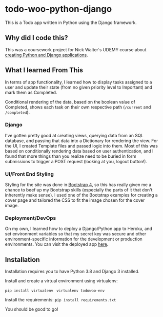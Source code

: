 # todo-woo-python-django

This is a Todo app written in Python using the Django framework. 

## Why did I code this?

This was a coursework project for Nick Walter's UDEMY course about [creating Python and Django applications](https://www.udemy.com/course/django-3-make-websites-with-python-tutorial-beginner-learn-bootstrap/).

## What I learned From This

In terms of app functionality, I learned how to display tasks assigned to a user and update their state (from no given priority level to Important) and mark them as Completed. 

Conditional rendering of the data, based on the boolean value of Completed, shows each task on their own respective path (`/current` and `/completed`). 

### Django

I've gotten pretty good at creating views, querying data from an SQL database, and passing that data into a Dictionary for rendering the view. For the UI, I created Template files and passed logic into them. Most of this was based on conditionally rendering data based on user authentication, and I found that more things than you realize need to be buried in form submissions to trigger a POST request (looking at you, logout button!). 

### UI/Front End Styling

Styling for the site was done in [Bootstrap 4](https://getbootstrap.com/), so this has really given me a chance to beef up my Bootstrap skills (especially the parts of it that don't inherently make sense). I used one of the Bootstrap examples for creating a cover page and tailored the CSS to fit the image chosen for the cover image. 

### Deployment/DevOps

On my own, I learned how to deploy a Django/Python app to Heroku, and set environment variables so that my secret key was secure and other environment-specific information for the development or production environments. You can visit the deployed app [here](https://whispering-bayou-34998.herokuapp.com/).

## Installation

Installation requires you to have Python 3.8 and Django 3 installed.

Install and create a virtual environment using virtualenv: 

`pip install virtualenv `
`virtualenv todowoo-env`

Install the requirements: `pip install requirements.txt`

You should be good to go! 

